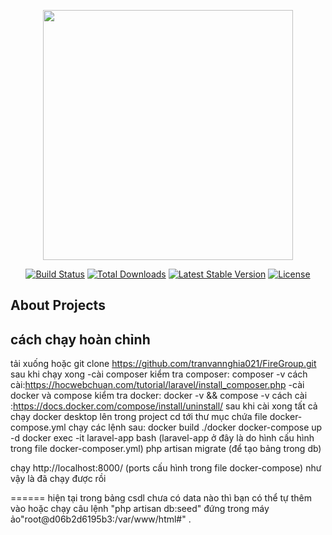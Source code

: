 <p align="center"><a href="https://laravel.com" target="_blank"><img src="https://raw.githubusercontent.com/laravel/art/master/logo-lockup/5%20SVG/2%20CMYK/1%20Full%20Color/laravel-logolockup-cmyk-red.svg" width="400"></a></p>

<p align="center">
<a href="https://travis-ci.org/laravel/framework"><img src="https://travis-ci.org/laravel/framework.svg" alt="Build Status"></a>
<a href="https://packagist.org/packages/laravel/framework"><img src="https://img.shields.io/packagist/dt/laravel/framework" alt="Total Downloads"></a>
<a href="https://packagist.org/packages/laravel/framework"><img src="https://img.shields.io/packagist/v/laravel/framework" alt="Latest Stable Version"></a>
<a href="https://packagist.org/packages/laravel/framework"><img src="https://img.shields.io/packagist/l/laravel/framework" alt="License"></a>
</p>

## About Projects

## cách chạy hoàn chỉnh

tải xuống hoặc git clone https://github.com/tranvannghia021/FireGroup.git
sau khi chạy xong
-cài composer
kiểm tra composer: composer -v
cách cài:https://hocwebchuan.com/tutorial/laravel/install_composer.php
-cài docker và compose
kiểm tra docker: docker -v && compose -v
cách cài :https://docs.docker.com/compose/install/uninstall/
sau khi cài xong tất cả chạy docker desktop lên
trong project cd tới thư mục chứa file docker-compose.yml
chạy các lệnh sau:
docker build ./docker
docker-compose up -d
docker exec -it laravel-app bash (laravel-app ở đây là do hình cấu hình trong file docker-composer.yml)
php artisan migrate (để tạo bảng trong db)

chạy http://localhost:8000/ (ports cấu hình trong file docker-compose)
như vậy là đã chạy được rồi

======
hiện tại trong bảng csdl chưa có data nào thì bạn có thể tự thêm vào hoặc chạy câu lệnh "php artisan db:seed" đứng trong máy ảo"root@d06b2d6195b3:/var/www/html#"
.

